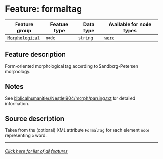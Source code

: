 # Feature: formaltag

Feature group | Feature type | Data type | Available for node types
---  | --- | --- | ---
[`Morphological`](home.md#morphological-features) | `node` | `string`  | [`word`](wordnodefeatures.md#readme)

## Feature description

Form-oriented morphological tag according to Sandborg-Petersen morphology.

## Notes
See [biblicalhumanities/Nestle1904/morph/parsing.txt](https://github.com/biblicalhumanities/Nestle1904/blob/master/morph/parsing.txt) for detailed information.

## Source description

Taken from the (optional) XML attribute `FormalTag` for each element `node` representing a word.

---
###### [Click here for list of all features](home.md#readme)
